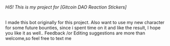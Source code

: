 ###### Hi5! This is my project for [Gitcoin DAO Reaction Stickers] 
I made this bot originally for this project. 
Also want to use my new character for some future bounties,
since i spent time on it and like the result, I hope you like it as well.. 
Feedback /or Editing suggestions are more than welcome,so feel free to text me

